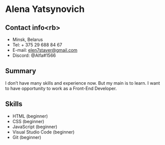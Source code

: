 # Alena Yatsynovich

## Contact info<rb\>
- Minsk, Belarus
- Tel: + 375 29 688 84 67
- E-mail: elen7staver@gmail.com
- Discord: @Alfa#1566

## Summary

I don’t have many skills and  experience now. But my main is to learn. I want to have opportunity to work as a Front-End Developer. 

## Skills

- HTML (beginner)
- CSS (beginner)
- JavaScript (beginner)
- Visual Studio Code (beginner)
- Git (beginner)